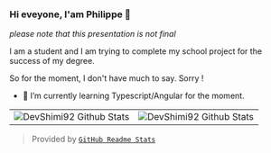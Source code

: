 ### Hi eveyone, I'am Philippe 👋

_please note that this presentation is not final_

I am a student and I am trying to complete my school project for the success of my degree.

So for the moment, I don't have much to say. Sorry !

- 🌱 I’m currently learning Typescript/Angular for the moment.

<table align="center">
	<tr>
			<td><img align="center" alt="DevShimi92 Github Stats" src="https://github-readme-stats.vercel.app/api?username=DevShimi92&show_icons=true&theme=tokyonight" /></td>
			<td><img align="center" alt="DevShimi92 Github Stats" src="https://github-readme-stats.vercel.app/api/top-langs/?username=DevShimi92&theme=tokyonight&hide=html,css" /></td>
		</tr>
</table>  

> Provided by [`GitHub Readme Stats`]

[`GitHub Readme Stats`]: https://github.com/anuraghazra/github-readme-stats